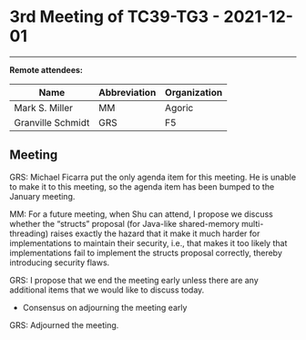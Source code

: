 # 3rd Meeting of TC39-TG3 - 2021-12-01

-----

**Remote attendees:**

| Name              | Abbreviation | Organization |
| ----------------- | ------------ | ------------ |
| Mark S. Miller    | MM           | Agoric       |
| Granville Schmidt | GRS          | F5           |

## Meeting

GRS: Michael Ficarra put the only agenda item for this meeting. He is unable to make it to this meeting, so the agenda item has been bumped to the January meeting.

MM: For a future meeting, when Shu can attend, I propose we discuss whether the “structs” proposal (for Java-like shared-memory multi-threading) raises exactly the hazard that it make it much harder for implementations to maintain their security, i.e., that makes it too likely that implementations fail to implement the structs proposal correctly, thereby introducing security flaws.

GRS: I propose that we end the meeting early unless there are any additional items that we would like to discuss today.

- Consensus on adjourning the meeting early

GRS: Adjourned the meeting.
